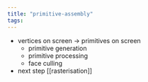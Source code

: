 ```yaml
---
title: "primitive-assembly"
tags: 
---
```


- vertices on screen → primitives on screen
	- primitive generation
	- primitive processing
	- face culling
- next step [[rasterisation]]